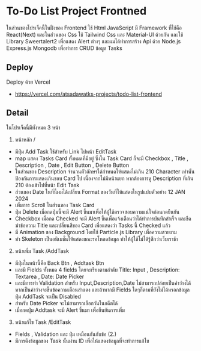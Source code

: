 
# To-Do List Project Frontned

ในส่วนของโปรเจ็คนี้ในฝั่งของ Frontend ใช้ Html JavaScript มี Framework ที่ใช้คือ React(Next) และในส่วนของ Css ใช้ Tailwind Css และ Material-UI ด้วยกัน และใช้ Library Sweertalert2 เพื่อแสดง Alert ต่างๆ และผมได้ทำการสร้าง Api ด้วย Node.js Express.js Mongodb เพื่อทำการ CRUD ข้อมูล Tasks




## Deploy
Deploy ด้วย Vercel
 - https://vercel.com/atsadawatks-projects/todo-list-frontend

## Detail

ในโปรเจ็คนี้มีทั้งหมด 3 หน้า

1. หน้าหลัก /
- มีปุ่ม Add Task ใช้สำหรับ Link ไปหน้า EditTask
- map แสดง Tasks Card ทั้งหมดที่มีอยู่ ซึ่งใน Task Card ก็จะมี Checkbox , Title , Description , Date , Edit Button , Delete Button
- ในส่วนของ Description จำนวนตัวอักษรได้กำหนดให้แสดงไม่เกิน 210 Character เท่านั้น ป้องกันการแสดงเกินขอบ Card ไป เนื่องจากไม่มีหน้าแยก หากต้องการดู Description ที่เกิน 210 ต้องเข้าไปที่หน้า Edit Task
- ส่วนของ Date ในที่นี้ผมได้เปลี่ยน Format ของวันที่ให้แสดงในรูปแปบตัวอย่าง 12 JAN 2024
- เพิ่มการ Scroll ในส่วนของ Task Card
- ปุ่ม Delete เมื่อกดปุ่มนี้จะมี Alert ขึ้นมาเพื่อให้ผู้ใช้ตรวจสอบความแน่ใจก่อนกดยืนยัน
- Checkbox เมื่อกด Checked จะมี Alert ขึ้นเพื่อแจ้งเตือนว่าได้ทำการบันทึกสำเร็จ และขีดฆ่าข้อความ Title และเปลี่ยนสีของ Card เพื่อแสดงว่า Tasks นี้ Checked แล้ว
- มี Animation ของ Background โดยใช้ Particle.js Library เพื่อความสวยงาม
- ทำ Skeleton เป็นอนิเมชั่นให้แสดงขณะรอโหลดข้อมูล ทำให้ผู้ใช้ไม่ได้รู้สึกว่าเว็บเราช้า

2. หน้าเพิ่ม Task /AddTask
- มีปุ่มในหน้านี้คือ Back Btn , Addtask Btn
- และมี Fields ทั้งหมด 4 fields โดยจะเรียงตามลำดับ Title: Input , Description: Textarea , Date: Date Picker
- และมีการทำ Validation
    สำหรับ Input,Description,Date ไม่สามารถปล่อยเป็นค่าว่างได้ หากเป็นค่าว่างจะขึ้นข้อความเตือนสำแดง
    และถ้าหากมี Fields ใดๆก็ตามที่ยังไม่ได้หรอกข้อมูล ปุ่ม AddTask จะเป็น Disabled
- สำหรับ Date Picker จะไม่สามารถเลือกวันในอดีตได้
- เมื่อกดปุ่ม Addtask จะมี Alert ขึ้นมา เพื่อยืนยันการเพิ่ม

3. หน้าแก้ไข Task /EditTask
- Fields , Validation และ ปุ่ม เหมือนกันกับข้อ (2.)
- มีการดึงข้อมูลของ Task นั้นผ่าน ID เพื่อให้แสดงข้อมูลที่จะทำการแก้ไข



